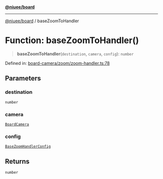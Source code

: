 [**@niuee/board**](../README.md)

***

[@niuee/board](../globals.md) / baseZoomToHandler

# Function: baseZoomToHandler()

> **baseZoomToHandler**(`destination`, `camera`, `config`): `number`

Defined in: [board-camera/zoom/zoom-handler.ts:78](https://github.com/niuee/board/blob/e6c1edcccf6525a0cc9088782c7c4653e837f533/src/board-camera/zoom/zoom-handler.ts#L78)

## Parameters

### destination

`number`

### camera

[`BoardCamera`](../interfaces/BoardCamera.md)

### config

[`BaseZoomHandlerConfig`](../type-aliases/BaseZoomHandlerConfig.md)

## Returns

`number`
